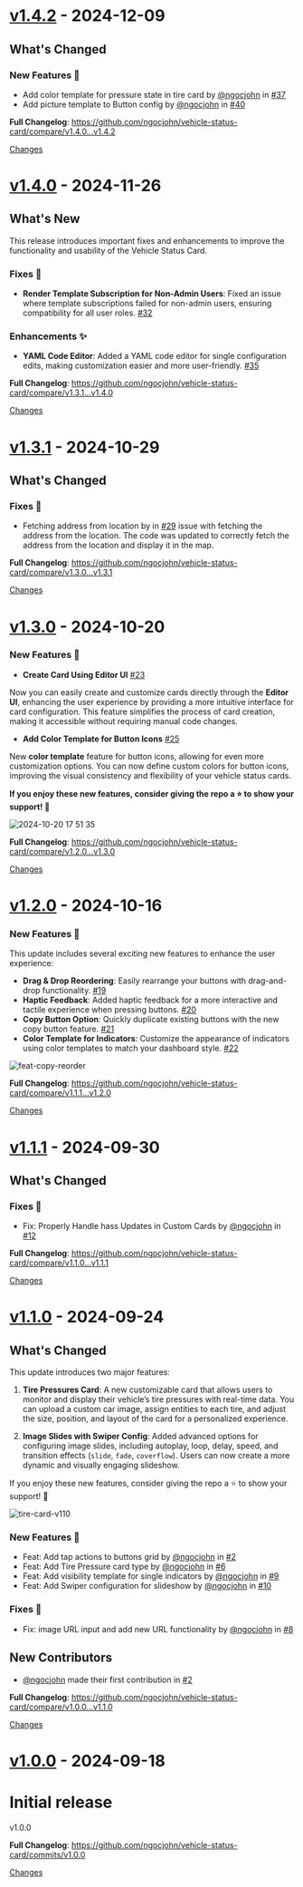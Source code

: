 <a id="v1.4.2"></a>
# [v1.4.2](https://github.com/ngocjohn/vehicle-status-card/releases/tag/v1.4.2) - 2024-12-09

<!-- Release notes generated using configuration in .github/release.yml at v1.4.2 -->

## What's Changed
### New Features 🎉
* Add color template for pressure state in tire card by [@ngocjohn](https://github.com/ngocjohn) in [#37](https://github.com/ngocjohn/vehicle-status-card/pull/37)
* Add picture template to Button config by [@ngocjohn](https://github.com/ngocjohn) in [#40](https://github.com/ngocjohn/vehicle-status-card/pull/40)


**Full Changelog**: https://github.com/ngocjohn/vehicle-status-card/compare/v1.4.0...v1.4.2

[Changes][v1.4.2]


<a id="v1.4.0"></a>
# [v1.4.0](https://github.com/ngocjohn/vehicle-status-card/releases/tag/v1.4.0) - 2024-11-26

<!-- Release notes generated using configuration in .github/release.yml at v1.4.0 -->

## What's New
This release introduces important fixes and enhancements to improve the functionality and usability of the Vehicle Status Card.

### Fixes 🐛
- **Render Template Subscription for Non-Admin Users**: Fixed an issue where template subscriptions failed for non-admin users, ensuring compatibility for all user roles. [#32](https://github.com/ngocjohn/vehicle-status-card/pull/32)

### Enhancements ✨
- **YAML Code Editor**: Added a YAML code editor for single configuration edits, making customization easier and more user-friendly. [#35](https://github.com/ngocjohn/vehicle-status-card/pull/35)



**Full Changelog**: https://github.com/ngocjohn/vehicle-status-card/compare/v1.3.1...v1.4.0

[Changes][v1.4.0]


<a id="v1.3.1"></a>
# [v1.3.1](https://github.com/ngocjohn/vehicle-status-card/releases/tag/v1.3.1) - 2024-10-29

<!-- Release notes generated using configuration in .github/release.yml at v1.3.1 -->

## What's Changed
### Fixes 🐛
* Fetching address from location by in [#29](https://github.com/ngocjohn/vehicle-status-card/pull/29)
issue with fetching the address from the location. The code was updated to correctly fetch the address from the location and display it in the map.


**Full Changelog**: https://github.com/ngocjohn/vehicle-status-card/compare/v1.3.0...v1.3.1

[Changes][v1.3.1]


<a id="v1.3.0"></a>
# [v1.3.0](https://github.com/ngocjohn/vehicle-status-card/releases/tag/v1.3.0) - 2024-10-20

<!-- Release notes generated using configuration in .github/release.yml at v1.3.0 -->

### New Features 🎉
* **Create Card Using Editor UI** [#23](https://github.com/ngocjohn/vehicle-status-card/pull/23)

Now you can easily create and customize cards directly through the **Editor UI**, enhancing the user experience by providing a more intuitive interface for card configuration. This feature simplifies the process of card creation, making it accessible without requiring manual code changes.


* **Add Color Template for Button Icons** [#25](https://github.com/ngocjohn/vehicle-status-card/pull/25)

New **color template** feature for button icons, allowing for even more customization options. You can now define custom colors for button icons, improving the visual consistency and flexibility of your vehicle status cards.

**If you enjoy these new features, consider giving the repo a ⭐ to show your support! 🚀**


![2024-10-20 17 51 35](https://github.com/user-attachments/assets/927dc6aa-a61c-4c50-9683-f9b75500b207)

**Full Changelog**: https://github.com/ngocjohn/vehicle-status-card/compare/v1.2.0...v1.3.0

[Changes][v1.3.0]


<a id="v1.2.0"></a>
# [v1.2.0](https://github.com/ngocjohn/vehicle-status-card/releases/tag/v1.2.0) - 2024-10-16

<!-- Release notes generated using configuration in .github/release.yml at v1.2.0 -->

### New Features 🎉
This update includes several exciting new features to enhance the user experience:


* **Drag & Drop Reordering**: Easily rearrange your buttons with drag-and-drop functionality. [#19](https://github.com/ngocjohn/vehicle-status-card/pull/19)
* **Haptic Feedback**: Added haptic feedback for a more interactive and tactile experience when pressing buttons. [#20](https://github.com/ngocjohn/vehicle-status-card/pull/20)
* **Copy Button Option**: Quickly duplicate existing buttons with the new copy button feature.  [#21](https://github.com/ngocjohn/vehicle-status-card/pull/21)
* **Color Template for Indicators**: Customize the appearance of indicators using color templates to match your dashboard style. [#22](https://github.com/ngocjohn/vehicle-status-card/pull/22)


![feat-copy-reorder](https://github.com/user-attachments/assets/f4fa3254-866f-41ed-b031-48d67f00d4f7)


**Full Changelog**: https://github.com/ngocjohn/vehicle-status-card/compare/v1.1.1...v1.2.0

[Changes][v1.2.0]


<a id="v1.1.1"></a>
# [v1.1.1](https://github.com/ngocjohn/vehicle-status-card/releases/tag/v1.1.1) - 2024-09-30

<!-- Release notes generated using configuration in .github/release.yml at v1.1.1 -->

## What's Changed
### Fixes 🐛
* Fix: Properly Handle hass Updates in Custom Cards by [@ngocjohn](https://github.com/ngocjohn) in [#12](https://github.com/ngocjohn/vehicle-status-card/pull/12)


**Full Changelog**: https://github.com/ngocjohn/vehicle-status-card/compare/v1.1.0...v1.1.1

[Changes][v1.1.1]


<a id="v1.1.0"></a>
# [v1.1.0](https://github.com/ngocjohn/vehicle-status-card/releases/tag/v1.1.0) - 2024-09-24

<!-- Release notes generated using configuration in .github/release.yml at v1.1.0 -->

## What's Changed
This update introduces two major features:

1. **Tire Pressures Card**: A new customizable card that allows users to monitor and display their vehicle’s tire pressures with real-time data. You can upload a custom car image, assign entities to each tire, and adjust the size, position, and layout of the card for a personalized experience.
  
2. **Image Slides with Swiper Config**: Added advanced options for configuring image slides, including autoplay, loop, delay, speed, and transition effects (`slide`, `fade`, `coverflow`). Users can now create a more dynamic and visually engaging slideshow.

If you enjoy these new features, consider giving the repo a ⭐ to show your support! 🚀 


  ![tire-card-v110](https://github.com/user-attachments/assets/96cf9106-8a2b-4ce0-926b-bc510a67847e)


### New Features 🎉
* Feat: Add tap actions to  buttons grid by [@ngocjohn](https://github.com/ngocjohn) in [#2](https://github.com/ngocjohn/vehicle-status-card/pull/2)
* Feat: Add Tire Pressure card type by [@ngocjohn](https://github.com/ngocjohn) in [#6](https://github.com/ngocjohn/vehicle-status-card/pull/6)
* Feat: Add visibility template for single indicators by [@ngocjohn](https://github.com/ngocjohn) in [#9](https://github.com/ngocjohn/vehicle-status-card/pull/9)
* Feat: Add Swiper configuration for slideshow by [@ngocjohn](https://github.com/ngocjohn) in [#10](https://github.com/ngocjohn/vehicle-status-card/pull/10)
### Fixes 🐛
* Fix:  image URL input and add new URL functionality by [@ngocjohn](https://github.com/ngocjohn) in [#8](https://github.com/ngocjohn/vehicle-status-card/pull/8)

## New Contributors
* [@ngocjohn](https://github.com/ngocjohn) made their first contribution in [#2](https://github.com/ngocjohn/vehicle-status-card/pull/2)

**Full Changelog**: https://github.com/ngocjohn/vehicle-status-card/compare/v1.0.0...v1.1.0

[Changes][v1.1.0]


<a id="v1.0.0"></a>
# [v1.0.0](https://github.com/ngocjohn/vehicle-status-card/releases/tag/v1.0.0) - 2024-09-18

# Initial release 

v1.0.0

**Full Changelog**: https://github.com/ngocjohn/vehicle-status-card/commits/v1.0.0

[Changes][v1.0.0]


[v1.4.2]: https://github.com/ngocjohn/vehicle-status-card/compare/v1.4.0...v1.4.2
[v1.4.0]: https://github.com/ngocjohn/vehicle-status-card/compare/v1.3.1...v1.4.0
[v1.3.1]: https://github.com/ngocjohn/vehicle-status-card/compare/v1.3.0...v1.3.1
[v1.3.0]: https://github.com/ngocjohn/vehicle-status-card/compare/v1.2.0...v1.3.0
[v1.2.0]: https://github.com/ngocjohn/vehicle-status-card/compare/v1.1.1...v1.2.0
[v1.1.1]: https://github.com/ngocjohn/vehicle-status-card/compare/v1.1.0...v1.1.1
[v1.1.0]: https://github.com/ngocjohn/vehicle-status-card/compare/v1.0.0...v1.1.0
[v1.0.0]: https://github.com/ngocjohn/vehicle-status-card/tree/v1.0.0

<!-- Generated by https://github.com/rhysd/changelog-from-release v3.8.1 -->
